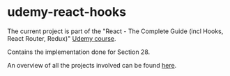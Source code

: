 # udemy-react-hooks

The current project is part of the "React - The Complete Guide (incl Hooks, React Router, Redux)" [Udemy course](https://www.udemy.com/course/react-the-complete-guide-incl-redux/).

Contains the implementation done for Section 28.

An overview of all the projects involved can be found [here](https://github.com/mariamihai/udemy-react-overview).
